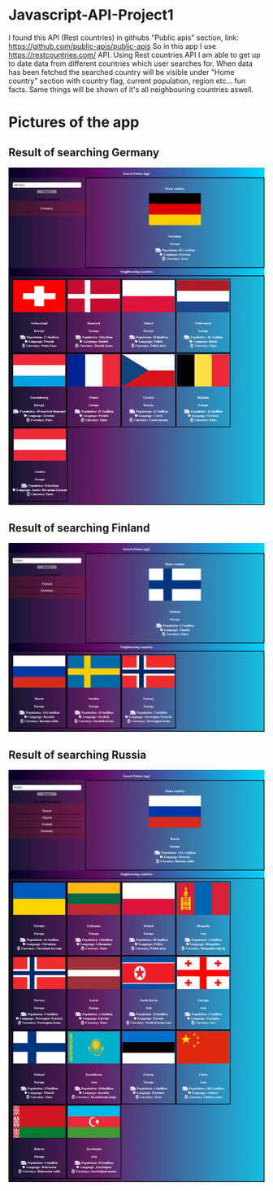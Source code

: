 # Javascript-API-Project1
I found this API (Rest countries) in githubs "Public apis" section, link: https://github.com/public-apis/public-apis 
So in this app I use https://restcountries.com/ API. Using Rest countries API I am able to get up to date data from different countries which user searches for. 
When data has been fetched the searched country will be visible under "Home country" section with country flag, current population, region etc... fun facts.
Same things will be shown of it's all neighbouring countries aswell.

# Pictures of the app
## Result of searching Germany
![Picture of application](https://github.com/Sheerzad9/Javascript-API-Project1/blob/main/appPictures/screencapture-1.png)
<br />
## Result of searching Finland
![Picture of application](https://github.com/Sheerzad9/Javascript-API-Project1/blob/main/appPictures/screencapture-2.png)
<br />
## Result of searching Russia
![Picture of application](https://github.com/Sheerzad9/Javascript-API-Project1/blob/main/appPictures/screencapture-3.png)
